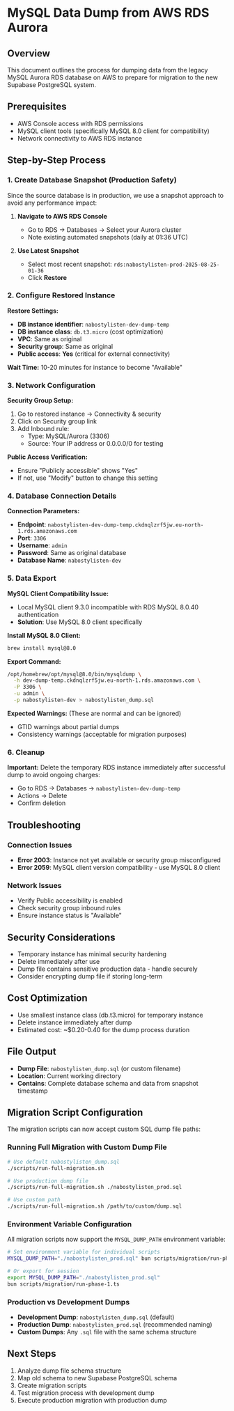 # MySQL Data Dump from AWS RDS Aurora

## Overview

This document outlines the process for dumping data from the legacy MySQL Aurora RDS database on AWS to prepare for migration to the new Supabase PostgreSQL system.

## Prerequisites

- AWS Console access with RDS permissions
- MySQL client tools (specifically MySQL 8.0 client for compatibility)
- Network connectivity to AWS RDS instance

## Step-by-Step Process

### 1. Create Database Snapshot (Production Safety)

Since the source database is in production, we use a snapshot approach to avoid any performance impact:

1. **Navigate to AWS RDS Console**
   - Go to RDS → Databases → Select your Aurora cluster
   - Note existing automated snapshots (daily at 01:36 UTC)

2. **Use Latest Snapshot**
   - Select most recent snapshot: `rds:nabostylisten-prod-2025-08-25-01-36`
   - Click **Restore**

### 2. Configure Restored Instance

**Restore Settings:**
- **DB instance identifier**: `nabostylisten-dev-dump-temp` 
- **DB instance class**: `db.t3.micro` (cost optimization)
- **VPC**: Same as original
- **Security group**: Same as original
- **Public access**: **Yes** (critical for external connectivity)

**Wait Time:** 10-20 minutes for instance to become "Available"

### 3. Network Configuration

**Security Group Setup:**
1. Go to restored instance → Connectivity & security
2. Click on Security group link
3. Add Inbound rule:
   - Type: MySQL/Aurora (3306)
   - Source: Your IP address or 0.0.0.0/0 for testing

**Public Access Verification:**
- Ensure "Publicly accessible" shows "Yes"
- If not, use "Modify" button to change this setting

### 4. Database Connection Details

**Connection Parameters:**
- **Endpoint**: `nabostylisten-dev-dump-temp.ckdnqlzrf5jw.eu-north-1.rds.amazonaws.com`
- **Port**: `3306`
- **Username**: `admin`
- **Password**: Same as original database
- **Database Name**: `nabostylisten-dev`

### 5. Data Export

**MySQL Client Compatibility Issue:**
- Local MySQL client 9.3.0 incompatible with RDS MySQL 8.0.40 authentication
- **Solution**: Use MySQL 8.0 client specifically

**Install MySQL 8.0 Client:**
```bash
brew install mysql@8.0
```

**Export Command:**
```bash
/opt/homebrew/opt/mysql@8.0/bin/mysqldump \
  -h dev-dump-temp.ckdnqlzrf5jw.eu-north-1.rds.amazonaws.com \
  -P 3306 \
  -u admin \
  -p nabostylisten-dev > nabostylisten_dump.sql
```

**Expected Warnings:** (These are normal and can be ignored)
- GTID warnings about partial dumps
- Consistency warnings (acceptable for migration purposes)

### 6. Cleanup

**Important:** Delete the temporary RDS instance immediately after successful dump to avoid ongoing charges:
- Go to RDS → Databases → `nabostylisten-dev-dump-temp`
- Actions → Delete
- Confirm deletion

## Troubleshooting

### Connection Issues
- **Error 2003**: Instance not yet available or security group misconfigured
- **Error 2059**: MySQL client version compatibility - use MySQL 8.0 client

### Network Issues  
- Verify Public accessibility is enabled
- Check security group inbound rules
- Ensure instance status is "Available"

## Security Considerations

- Temporary instance has minimal security hardening
- Delete immediately after use
- Dump file contains sensitive production data - handle securely
- Consider encrypting dump file if storing long-term

## Cost Optimization

- Use smallest instance class (db.t3.micro) for temporary instance
- Delete instance immediately after dump
- Estimated cost: ~$0.20-0.40 for the dump process duration

## File Output

- **Dump File**: `nabostylisten_dump.sql` (or custom filename)
- **Location**: Current working directory
- **Contains**: Complete database schema and data from snapshot timestamp

## Migration Script Configuration

The migration scripts can now accept custom SQL dump file paths:

### Running Full Migration with Custom Dump File

```bash
# Use default nabostylisten_dump.sql
./scripts/run-full-migration.sh

# Use production dump file
./scripts/run-full-migration.sh ./nabostylisten_prod.sql

# Use custom path
./scripts/run-full-migration.sh /path/to/custom/dump.sql
```

### Environment Variable Configuration

All migration scripts now support the `MYSQL_DUMP_PATH` environment variable:

```bash
# Set environment variable for individual scripts
MYSQL_DUMP_PATH="./nabostylisten_prod.sql" bun scripts/migration/run-phase-1.ts

# Or export for session
export MYSQL_DUMP_PATH="./nabostylisten_prod.sql"
bun scripts/migration/run-phase-1.ts
```

### Production vs Development Dumps

- **Development Dump**: `nabostylisten_dump.sql` (default)
- **Production Dump**: `nabostylisten_prod.sql` (recommended naming)
- **Custom Dumps**: Any `.sql` file with the same schema structure

## Next Steps

1. Analyze dump file schema structure
2. Map old schema to new Supabase PostgreSQL schema
3. Create migration scripts
4. Test migration process with development dump
5. Execute production migration with production dump